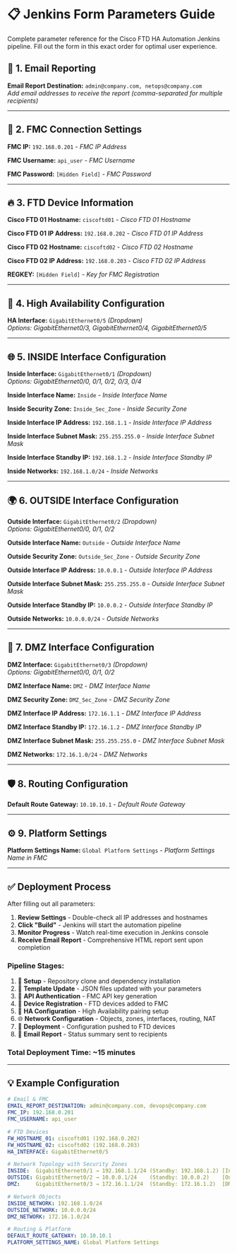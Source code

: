# 📋 Jenkins Form Parameters Guide

Complete parameter reference for the Cisco FTD HA Automation Jenkins pipeline. Fill out the form in this exact order for optimal user experience.

## 📧 **1. Email Reporting**

**Email Report Destination:** `admin@company.com, netops@company.com`  
*Add email addresses to receive the report (comma-separated for multiple recipients)*

---

## 🔗 **2. FMC Connection Settings**

**FMC IP:** `192.168.0.201` - *FMC IP Address*

**FMC Username:** `api_user` - *FMC Username*

**FMC Password:** `[Hidden Field]` - *FMC Password*

---

## 🔥 **3. FTD Device Information**

**Cisco FTD 01 Hostname:** `ciscoftd01` - *Cisco FTD 01 Hostname*

**Cisco FTD 01 IP Address:** `192.168.0.202` - *Cisco FTD 01 IP Address*

**Cisco FTD 02 Hostname:** `ciscoftd02` - *Cisco FTD 02 Hostname*

**Cisco FTD 02 IP Address:** `192.168.0.203` - *Cisco FTD 02 IP Address*

**REGKEY:** `[Hidden Field]` - *Key for FMC Registration*

---

## 🔄 **4. High Availability Configuration**

**HA Interface:** `GigabitEthernet0/5` *(Dropdown)*  
*Options: GigabitEthernet0/3, GigabitEthernet0/4, GigabitEthernet0/5*

---

## 🌐 **5. INSIDE Interface Configuration**

**Inside Interface:** `GigabitEthernet0/1` *(Dropdown)*  
*Options: GigabitEthernet0/0, 0/1, 0/2, 0/3, 0/4*

**Inside Interface Name:** `Inside` - *Inside Interface Name*

**Inside Security Zone:** `Inside_Sec_Zone` - *Inside Security Zone*

**Inside Interface IP Address:** `192.168.1.1` - *Inside Interface IP Address*

**Inside Interface Subnet Mask:** `255.255.255.0` - *Inside Interface Subnet Mask*

**Inside Interface Standby IP:** `192.168.1.2` - *Inside Interface Standby IP*

**Inside Networks:** `192.168.1.0/24` - *Inside Networks*

---

## 🌍 **6. OUTSIDE Interface Configuration**

**Outside Interface:** `GigabitEthernet0/2` *(Dropdown)*  
*Options: GigabitEthernet0/0, 0/1, 0/2*

**Outside Interface Name:** `Outside` - *Outside Interface Name*

**Outside Security Zone:** `Outside_Sec_Zone` - *Outside Security Zone*

**Outside Interface IP Address:** `10.0.0.1` - *Outside Interface IP Address*

**Outside Interface Subnet Mask:** `255.255.255.0` - *Outside Interface Subnet Mask*

**Outside Interface Standby IP:** `10.0.0.2` - *Outside Interface Standby IP*

**Outside Networks:** `10.0.0.0/24` - *Outside Networks*

---

## 🏢 **7. DMZ Interface Configuration**

**DMZ Interface:** `GigabitEthernet0/3` *(Dropdown)*  
*Options: GigabitEthernet0/0, 0/1, 0/2*

**DMZ Interface Name:** `DMZ` - *DMZ Interface Name*

**DMZ Security Zone:** `DMZ_Sec_Zone` - *DMZ Security Zone*

**DMZ Interface IP Address:** `172.16.1.1` - *DMZ Interface IP Address*

**DMZ Interface Standby IP:** `172.16.1.2` - *DMZ Interface Standby IP*

**DMZ Interface Subnet Mask:** `255.255.255.0` - *DMZ Interface Subnet Mask*

**DMZ Networks:** `172.16.1.0/24` - *DMZ Networks*

---

## 🛡️ **8. Routing Configuration**

**Default Route Gateway:** `10.10.10.1` - *Default Route Gateway*

---

## ⚙️ **9. Platform Settings**

**Platform Settings Name:** `Global Platform Settings` - *Platform Settings Name in FMC*

---

## ✅ **Deployment Process**

After filling out all parameters:

1. **Review Settings** - Double-check all IP addresses and hostnames
2. **Click "Build"** - Jenkins will start the automation pipeline
3. **Monitor Progress** - Watch real-time execution in Jenkins console
4. **Receive Email Report** - Comprehensive HTML report sent upon completion

### **Pipeline Stages:**
1. 🔧 **Setup** - Repository clone and dependency installation
2. 📝 **Template Update** - JSON files updated with your parameters
3. 🔑 **API Authentication** - FMC API key generation
4. 📱 **Device Registration** - FTD devices added to FMC
5. 🔄 **HA Configuration** - High Availability pairing setup
6. 🌐 **Network Configuration** - Objects, zones, interfaces, routing, NAT
7. 🚀 **Deployment** - Configuration pushed to FTD devices
8. 📧 **Email Report** - Status summary sent to recipients

### **Total Deployment Time:** ~15 minutes

---

## 💡 **Example Configuration**

```yaml
# Email & FMC
EMAIL_REPORT_DESTINATION: admin@company.com, devops@company.com
FMC_IP: 192.168.0.201
FMC_USERNAME: api_user

# FTD Devices
FW_HOSTNAME_01: ciscoftd01 (192.168.0.202)
FW_HOSTNAME_02: ciscoftd02 (192.168.0.203)
HA_INTERFACE: GigabitEthernet0/5

# Network Topology with Security Zones
INSIDE:  GigabitEthernet0/1 → 192.168.1.1/24 (Standby: 192.168.1.2) [Inside_Sec_Zone]
OUTSIDE: GigabitEthernet0/2 → 10.0.0.1/24    (Standby: 10.0.0.2)    [Outside_Sec_Zone]
DMZ:     GigabitEthernet0/3 → 172.16.1.1/24  (Standby: 172.16.1.2)  [DMZ_Sec_Zone]

# Network Objects
INSIDE_NETWORK: 192.168.1.0/24
OUTSIDE_NETWORK: 10.0.0.0/24
DMZ_NETWORK: 172.16.1.0/24

# Routing & Platform
DEFAULT_ROUTE_GATEWAY: 10.10.10.1
PLATFORM_SETTINGS_NAME: Global Platform Settings
```

